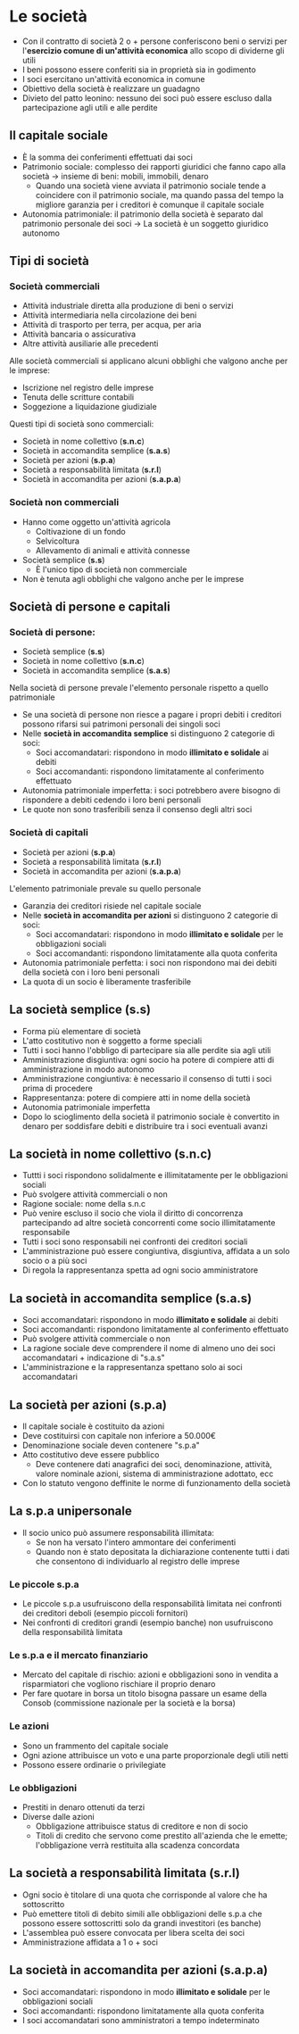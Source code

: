 # Le società

- Con il contratto di società 2 o + persone conferiscono beni o servizi per l'**esercizio comune di un'attività economica** allo scopo di dividerne gli utili
- I beni possono essere conferiti sia in proprietà sia in godimento
- I soci esercitano un'attività economica in comune
- Obiettivo della società è realizzare un guadagno
- Divieto del patto leonino: nessuno dei soci può essere escluso dalla partecipazione agli utili e alle perdite

## Il capitale sociale

- È la somma dei conferimenti effettuati dai soci
- Patrimonio sociale: complesso dei rapporti giuridici che fanno capo alla società → insieme di beni: mobili, immobili, denaro
	- Quando una società viene avviata il patrimonio sociale tende a coincidere con il patrimonio sociale, ma quando passa del tempo la migliore garanzia per i creditori è comunque il capitale sociale
- Autonomia patrimoniale: il patrimonio della società è separato dal patrimonio personale dei soci → La società è un soggetto giuridico autonomo

## Tipi di società

### Società commerciali

- Attività industriale diretta alla produzione di beni o servizi
- Attività intermediaria nella circolazione dei beni
- Attività di trasporto per terra, per acqua, per aria
- Attività bancaria o assicurativa
- Altre attività ausiliarie alle precedenti

Alle società commerciali si applicano alcuni obblighi che valgono anche per le imprese:
- Iscrizione nel registro delle imprese
- Tenuta delle scritture contabili
- Soggezione a liquidazione giudiziale

Questi tipi di società sono commerciali:
- Società in nome collettivo (**s.n.c**)
- Società in accomandita semplice (**s.a.s**)
- Società per azioni (**s.p.a**)
- Società a responsabilità limitata (**s.r.l**)
- Società in accomandita per azioni (**s.a.p.a**)

### Società non commerciali

- Hanno come oggetto un'attività agricola
	- Coltivazione di un fondo
	- Selvicoltura
	- Allevamento di animali e attività connesse
- Società semplice (**s.s**)
	- È l'unico tipo di società non commerciale
- Non è tenuta agli obblighi che valgono anche per le imprese

## Società di persone e capitali

### Società di persone:

- Società semplice (**s.s**)
- Società in nome collettivo (**s.n.c**)
- Società in accomandita semplice (**s.a.s**)

Nella società di persone prevale l'elemento personale rispetto a quello patrimoniale
- Se una società di persone non riesce a pagare i propri debiti i creditori possono rifarsi sui patrimoni personali dei singoli soci
- Nelle **società in accomandita semplice** si distinguono 2 categorie di soci:
	- Soci accomandatari: rispondono in modo **illimitato e solidale** ai debiti
	- Soci accomandanti: rispondono limitatamente al conferimento effettuato
- Autonomia patrimoniale imperfetta: i soci potrebbero avere bisogno di rispondere a debiti cedendo i loro beni personali
- Le quote non sono trasferibili senza il consenso degli altri soci

### Società di capitali

- Società per azioni (**s.p.a**)
- Società a responsabilità limitata (**s.r.l**)
- Società in accomandita per azioni (**s.a.p.a**)

L'elemento patrimoniale prevale su quello personale
- Garanzia dei creditori risiede nel capitale sociale
- Nelle **società in accomandita per azioni** si distinguono 2 categorie di soci:
	- Soci accomandatari: rispondono in modo **illimitato e solidale** per le obbligazioni sociali
	- Soci accomandanti: rispondono limitatamente alla quota conferita
- Autonomia patrimoniale perfetta: i soci non rispondono mai dei debiti della società con i loro beni personali
- La quota di un socio è liberamente trasferibile

## La società semplice (s.s)

- Forma più elementare di società
- L'atto costitutivo non è soggetto a forme speciali
- Tutti i soci hanno l'obbligo di partecipare sia alle perdite sia agli utili
- Amministrazione disgiuntiva: ogni socio ha potere di compiere atti di amministrazione in modo autonomo
- Amministrazione congiuntiva: è necessario il consenso di tutti i soci prima di procedere
- Rappresentanza: potere di compiere atti in nome della società
- Autonomia patrimoniale imperfetta
- Dopo lo scioglimento della società il patrimonio sociale è convertito in denaro per soddisfare debiti e distribuire tra i soci eventuali avanzi

## La società in nome collettivo (s.n.c)

- Tuttti i soci rispondono solidalmente e illimitatamente per le obbligazioni sociali
- Può svolgere attività commerciali o non
- Ragione sociale: nome della s.n.c
- Può venire escluso il socio che viola il diritto di concorrenza partecipando ad altre società concorrenti come socio illimitatamente responsabile
- Tutti i soci sono responsabili nei confronti dei creditori sociali
- L'amministrazione può essere congiuntiva, disgiuntiva, affidata a un solo socio o a più soci
- Di regola la rappresentanza spetta ad ogni socio amministratore

## La società in accomandita semplice (s.a.s)

- Soci accomandatari: rispondono in modo **illimitato e solidale** ai debiti
- Soci accomandanti: rispondono limitatamente al conferimento effettuato
- Può svolgere attività commerciale o non
- La ragione sociale deve comprendere il nome di almeno uno dei soci accomandatari + indicazione di "s.a.s"
- L'amministrazione e la rappresentanza spettano solo ai soci accomandatari

## La società per azioni (s.p.a)

- Il capitale sociale è costituito da azioni
- Deve costituirsi con capitale non inferiore a 50.000€
- Denominazione sociale deven contenere "s.p.a"
- Atto costitutivo deve essere pubblico
	- Deve contenere dati anagrafici dei soci, denominazione, attività, valore nominale azioni, sistema di amministrazione adottato, ecc
- Con lo statuto vengono deffinite le norme di funzionamento della società

## La s.p.a unipersonale

-  Il socio unico può assumere responsabilità illimitata:
	- Se non ha versato l'intero ammontare dei conferimenti
	- Quando non è stato depositata la dichiarazione contenente tutti i dati che consentono di individuarlo al registro delle imprese

### Le piccole s.p.a

- Le piccole s.p.a usufruiscono della responsabilità limitata nei confronti dei creditori deboli (esempio piccoli fornitori)
- Nei confronti di creditori grandi (esempio banche) non usufruiscono della responsabilità limitata

### Le s.p.a e il mercato finanziario

- Mercato del capitale di rischio: azioni e obbligazioni sono in vendita a risparmiatori che vogliono rischiare il proprio denaro
- Per fare quotare in borsa un titolo bisogna passare un esame della Consob (commissione nazionale per la società e la borsa)

### Le azioni

- Sono un frammento del capitale sociale
- Ogni azione attribuisce un voto e una parte proporzionale degli utili netti
- Possono essere ordinarie o privilegiate

### Le obbligazioni

- Prestiti in denaro ottenuti da terzi 
- Diverse dalle azioni
	- Obbligazione attribuisce status di creditore e non di socio
	- Titoli di credito che servono come prestito all'azienda che le emette; l'obbligazione verrà restituita alla scadenza concordata

## La società a responsabilità limitata (s.r.l)

- Ogni socio è titolare di una quota che corrisponde al valore che ha sottoscritto
- Può emettere titoli di debito simili alle obbligazioni delle s.p.a che possono essere sottoscritti solo da grandi investitori (es banche)
- L'assemblea può essere convocata per libera scelta dei soci
- Amministrazione affidata a 1 o + soci

## La società in accomandita per azioni (s.a.p.a)

- Soci accomandatari: rispondono in modo **illimitato e solidale** per le obbligazioni sociali
- Soci accomandanti: rispondono limitatamente alla quota conferita
- I soci accomandatari sono amministratori a tempo indeterminato